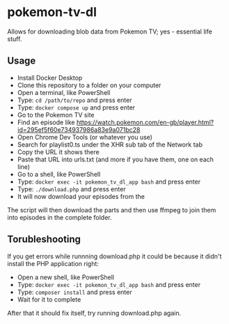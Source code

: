 # pokemon-tv-dl

Allows for downloading blob data from Pokemon TV; yes - essential life stuff.

## Usage

- Install Docker Desktop
- Clone this repository to a folder on your computer
- Open a terminal, like PowerShell
- Type: `cd /path/to/repo` and press enter
- Type: `docker compose up` and press enter
- Go to the Pokemon TV site
- Find an episode like https://watch.pokemon.com/en-gb/player.html?id=295ef5f60e734937986a83e9a071bc28
- Open Chrome Dev Tools (or whatever you use)
- Search for playlist0.ts under the XHR sub tab of the Network tab
- Copy the URL it shows there
- Paste that URL into urls.txt (and more if you have them, one on each line)
- Go to a shell, like PowerShell
- Type: `docker exec -it pokemon_tv_dl_app bash` and press enter
- Type: `./download.php` and press enter
- It will now download your episodes from the 

The script will then download the parts and then use ffmpeg to join them into episodes in the complete folder.

## Torubleshooting

If you get errors while runnning download.php it could be because it didn't install the PHP application right:
- Open a new shell, like PowerShell
- Type: `docker exec -it pokemon_tv_dl_app bash` and press enter
- Type: `composer install` and press enter
- Wait for it to complete

After that it should fix itself, try running download.php again.
